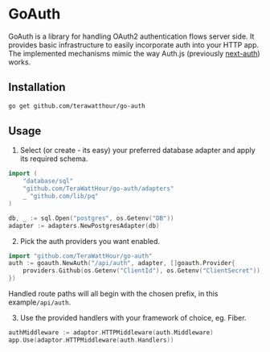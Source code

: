 # GoAuth

GoAuth is a library for handling OAuth2 authentication flows server side. 
It provides basic infrastructure to easily incorporate auth into your
HTTP app. The implemented mechanisms mimic the way Auth.js (previously [next-auth](https://github.com/nextauthjs/next-auth)) 
works.

## Installation

```bash
go get github.com/terawatthour/go-auth
```

## Usage

1. Select (or create - its easy) your preferred database adapter and apply its required schema.
```go
import (
    "database/sql"
    "github.com/TeraWattHour/go-auth/adapters"
    _ "github.com/lib/pq"
)

db, _ := sql.Open("postgres", os.Getenv("DB"))
adapter := adapters.NewPostgresAdapter(db)
```

2. Pick the auth providers you want enabled.
```go
import "github.com/TeraWattHour/go-auth"
auth := goauth.NewAuth("/api/auth", adapter, []goauth.Provider{
    providers.Github(os.Getenv("ClientId"), os.Getenv("ClientSecret")),
})
```
Handled route paths will all begin with the chosen prefix, in this example`/api/auth`.

3. Use the provided handlers with your framework of choice, eg. Fiber.
```go
authMiddleware := adaptor.HTTPMiddleware(auth.Middleware)
app.Use(adaptor.HTTPMiddleware(auth.Handlers))
```
